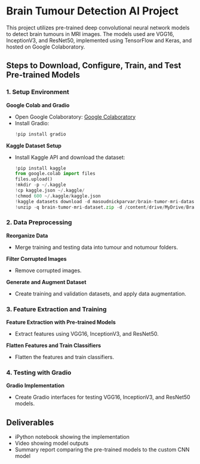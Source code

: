 # Brain Tumour Detection AI Project

This project utilizes pre-trained deep convolutional neural network models to detect brain tumours in MRI images. The models used are VGG16, InceptionV3, and ResNet50, implemented using TensorFlow and Keras, and hosted on Google Colaboratory.

## Steps to Download, Configure, Train, and Test Pre-trained Models

### 1. Setup Environment

**Google Colab and Gradio**
- Open Google Colaboratory: [Google Colaboratory](https://colab.research.google.com/)
- Install Gradio:
  ```python
  !pip install gradio
  ```

**Kaggle Dataset Setup**
- Install Kaggle API and download the dataset:
  ```python
  !pip install kaggle
  from google.colab import files
  files.upload()
  !mkdir -p ~/.kaggle
  !cp kaggle.json ~/.kaggle/
  !chmod 600 ~/.kaggle/kaggle.json
  !kaggle datasets download -d masoudnickparvar/brain-tumor-mri-dataset
  !unzip -q brain-tumor-mri-dataset.zip -d /content/drive/MyDrive/Brain_Tumour_AI/Dataset
  ```

### 2. Data Preprocessing

**Reorganize Data**
- Merge training and testing data into tumour and notumour folders.

**Filter Corrupted Images**
- Remove corrupted images.

**Generate and Augment Dataset**
- Create training and validation datasets, and apply data augmentation.

### 3. Feature Extraction and Training

**Feature Extraction with Pre-trained Models**
- Extract features using VGG16, InceptionV3, and ResNet50.

**Flatten Features and Train Classifiers**
- Flatten the features and train classifiers.

### 4. Testing with Gradio

**Gradio Implementation**
- Create Gradio interfaces for testing VGG16, InceptionV3, and ResNet50 models.

## Deliverables
- iPython notebook showing the implementation
- Video showing model outputs
- Summary report comparing the pre-trained models to the custom CNN model
